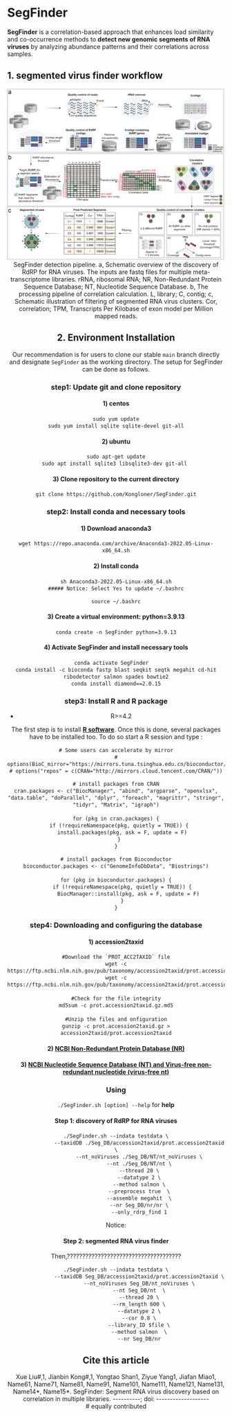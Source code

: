 # SegFinder   
**SegFinder** is a correlation-based approach that enhances load similarity and co-occurrence methods to **detect new genomic segments of RNA viruses** by analyzing abundance patterns and their correlations across samples.

## 1. segmented virus finder workflow  

<center>
<img alt="SegFinder" src="./flow/workflow.png"/>
SegFinder detection pipeline. a, Schematic overview of the discovery of RdRP for RNA viruses. The inputs are fastq files for multiple meta-transcriptome libraries. rRNA, ribosomal RNA; NR, Non-Redundant Protein Sequence Database; NT, Nucleotide Sequence Database. b, The processing pipeline of correlation calculation. L, library; C, contig; c, Schematic illustration of filtering of segmented RNA virus clusters. Cor, correlation; TPM, Transcripts Per Kilobase of exon model per Million mapped reads.



## 2. Environment Installation

Our recommendation is for users to clone our stable `main` branch directly and designate `SegFinder` as the working directory. The setup for SegFinder can be done as follows.

### step1: Update git and clone repository
#### 1) centos
```
sudo yum update
sudo yum install sqlite sqlite-devel git-all
```
#### 2) ubuntu
```
sudo apt-get update
sudo apt install sqlite3 libsqlite3-dev git-all 
```
#### 3) Clone repository to the current directory
```
git clone https://github.com/Kongloner/SegFinder.git
```
### step2: Install conda and necessary tools
#### 1) Download anaconda3
```
wget https://repo.anaconda.com/archive/Anaconda3-2022.05-Linux-x86_64.sh
```
#### 2) Install conda
```
sh Anaconda3-2022.05-Linux-x86_64.sh
##### Notice: Select Yes to update ~/.bashrc
```
```
source ~/.bashrc
```
#### 3) Create a virtual environment: python=3.9.13
```
conda create -n SegFinder python=3.9.13
```

#### 4) Activate SegFinder and install necessary tools 
```
conda activate SegFinder   
conda install -c bioconda fastp blast seqkit seqtk megahit cd-hit ribodetector salmon spades bowtie2
conda install diamond==2.0.15
``` 

### step3: Install R and R package  
- R>=4.2

The first step is to install [**R software**](https://www.r-project.org/). Once this is done, several packages  have to be installed too. To do so start a R session and type :
```
# Some users can accelerate by mirror
# options(BioC_mirror="https://mirrors.tuna.tsinghua.edu.cn/bioconductor/")
# options("repos" = c(CRAN="http://mirrors.cloud.tencent.com/CRAN/"))
```
```
# install packages from CRAN
cran.packages <- c("BiocManager", "abind", "argparse", "openxlsx", "data.table", "doParallel", "dplyr", "foreach", "magrittr", "stringr", "tidyr", "Matrix", "igraph")

for (pkg in cran.packages) {
  if (!requireNamespace(pkg, quietly = TRUE)) {
    install.packages(pkg, ask = F, update = F)
  }
}
```
```
# install packages from Bioconductor
bioconductor.packages <- c("GenomeInfoDbData", "Biostrings")

for (pkg in bioconductor.packages) {
    if (!requireNamespace(pkg, quietly = TRUE)) {
        BiocManager::install(pkg, ask = F, update = F)
    }
}
```

### step4: Downloading and configuring the database

#### 1) accession2taxid
```
#Download the `PROT_ACC2TAXID` file
wget -c https://ftp.ncbi.nlm.nih.gov/pub/taxonomy/accession2taxid/prot.accession2taxid.gz
wget -c https://ftp.ncbi.nlm.nih.gov/pub/taxonomy/accession2taxid/prot.accession2taxid.gz.md5

#Check for the file integrity
md5sum -c prot.accession2taxid.gz.md5

#Unzip the files and onfiguration
gunzip -c prot.accession2taxid.gz > accession2taxid/prot.accession2taxid
```
#### 2) [NCBI Non-Redundant Protein Database (NR)](./flow/db_NR.md)
#### 3) [NCBI Nucleotide Sequence Database (NT) and Virus-free non-redundant nucleotide (virus-free nt)](./flow/db_NT.md)


### Using    

```./SegFinder.sh [option] --help``` for **help**
#### Step 1: discovery of RdRP for RNA viruses  
```shell
./SegFinder.sh --indata testdata \
               --taxidDB ./Seg_DB/accession2taxid/prot.accession2taxid \
               --nt_noViruses ./Seg_DB/NT/nt_noViruses \
               --nt ./Seg_DB/NT/nt \
               --thread 20 \
               --datatype 2 \
               --method salmon \
               --preprocess true  \
               --assemble megahit  \
               --nr Seg_DB/nr/nr \
               --only_rdrp_find 1
```
Notice: 

#### Step 2: segmented RNA virus finder      
Then,?????????????????????????????????????    
```shell
./SegFinder.sh --indata testdata \
               --taxidDB Seg_DB/accession2taxid/prot.accession2taxid \
               --nt_noViruses Seg_DB/nt_noViruses \
               --nt Seg_DB/nt  \
               --thread 20 \
               --rm_length 600 \
               --datatype 2 \
               --cor 0.8 \
               --library_ID $file \
               --method salmon  \
               --nr Seg_DB/nr
``` 


## Cite this article
Xue Liu#,1, Jianbin Kong#,1, Yongtao Shan1, Ziyue Yang1, Jiafan Miao1, Name61, Name71, Name81, Name91, Name101, Name111, Name121, Name131, Name14*, Name15*. SegFinder: Segment RNA virus discovery based on correlation in multiple libraries. ----------; doi: -------------------  
\# equally contributed    

  
